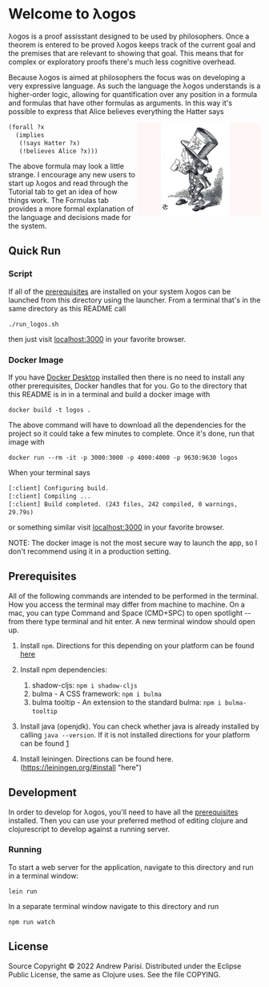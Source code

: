 # Welcome to λogos

λogos is a proof assisstant designed to be used by philosophers. Once a theorem is entered to be proved λogos keeps track of the current goal and the premises that are relevant to showing that goal. This means that for complex or exploratory proofs there's much less cognitive overhead. 

Because λogos is aimed at philosophers the focus was on developing a very expressive language. As such the language the λogos understands is a higher-order logic, allowing for quantification over any position in a formula and formulas that have other formulas as arguments. In this way it's possible to express that Alice believes everything the Hatter says

<img align="right" style="width: 49%;" src="public/hatter-alone.jpg">
	
```
(forall ?x 
  (implies 
   (!says Hatter ?x)
   (!believes Alice ?x)))
```

The above formula may look a little strange. I encourage any new users to start up λogos and read through the Tutorial tab to get an idea of how things work. The Formulas tab provides a more formal explanation of the language and decisions made for the system.

## Quick Run 

### Script 

If all of the [prerequisites](prerequisites) are installed on your system λogos can be launched from this directory using the launcher. From a terminal that's in the same directory as this README call

```
./run_logos.sh
```

then just visit [localhost:3000](http://localhost:3000) in your favorite browser. 

### Docker Image

If you have [Docker Desktop](https://www.docker.com/get-started/) installed then there is no need to install any other prerequisites, Docker handles that for you. Go to the directory that this README is in in a terminal and build a docker image with 

```
docker build -t logos .
```
The above command will have to download all the dependencies for the project so it could take a few minutes to complete.
Once it's done, run that image with 

```
docker run --rm -it -p 3000:3000 -p 4000:4000 -p 9630:9630 logos
```

When your terminal says 
```
[:client] Configuring build.
[:client] Compiling ...
[:client] Build completed. (243 files, 242 compiled, 0 warnings, 29.79s)
```
or something similar visit [localhost:3000](http://localhost:3000) in your favorite browser. 

NOTE: The docker image is not the most secure way to launch the app, so I don't recommend using it in a production setting.


## Prerequisites

All of the following commands are intended to be performed in the terminal. How you access the terminal may differ from machine to machine. On a mac, you can type Command and Space (CMD+SPC) to open spotlight -- from there type terminal and hit enter. A new terminal window should open up.

1. Install `npm`. Directions for this depending on your platform can be found [here](https://docs.npmjs.com/downloading-and-installing-node-js-and-npm)
2. Install npm dependencies: 
   1. shadow-cljs: `npm i shadow-cljs`
   2. bulma - A CSS framework: `npm i bulma`
   3. bulma tooltip - An extension to the standard bulma: `npm i bulma-tooltip`
   
3. Install java (openjdk). You can check whether java is already installed by calling `java --version`. If it is not installed directions for your platform can be found [1](https://openjdk.java.net/install/ "here") 
   
4. Install leiningen. Directions can be found here. (https://leiningen.org/#install "here")

## Development 

In order to develop for λogos, you'll need to have all the [prerequisites](prerequisites) installed. Then you can use your preferred method of editing clojure and clojurescript to develop against a running server. 

### Running

To start a web server for the application, navigate to this directory and run in a terminal window:
```
lein run
```	

In a separate terminal window navigate to this directory and run 
```
npm run watch
```

## License

Source Copyright © 2022 Andrew Parisi. Distributed under the Eclipse Public License, the same as Clojure uses. See the file COPYING.
